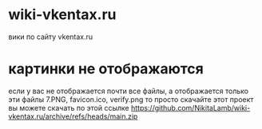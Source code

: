 # wiki-vkentax.ru
вики по сайту vkentax.ru
# картинки не отображаются
если у вас не отображается почти все файлы, а отображается только эти файлы 7.PNG, favicon.ico, verify.png то просто скачайте этот проект вы можете скачать по этой ссылке https://github.com/NikitaLamb/wiki-vkentax.ru/archive/refs/heads/main.zip
